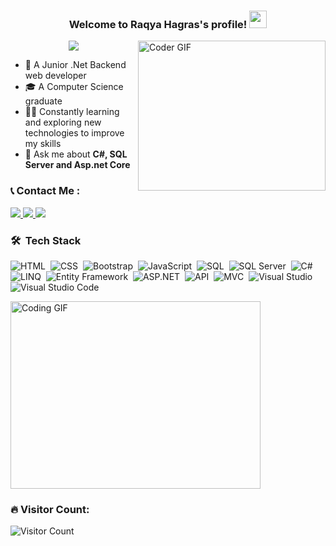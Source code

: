 <h3 align="center">
 Welcome to Raqya Hagras's profile!
 <img src="https://media.giphy.com/media/hvRJCLFzcasrR4ia7z/giphy.gif" width="28">
</h3>

<img align="right" src="https://media.giphy.com/media/SWoSkN6DxTszqIKEqv/giphy.gif" alt="Coder GIF" width="300" height="240">

<!-- Typing SVG by DenverCoder1 - https://github.com/DenverCoder1/readme-typing-svg -->
<p align="center">
 <a href="https://github.com/DenverCoder1/readme-typing-svg">
    <img src="https://readme-typing-svg.herokuapp.com/?lines=Backend%20.Net%20developer;Always%20learning%20new%20things&font=Fira%20Code&center=true&width=440&height=45&color=f75c7e&vCenter=true&size=22">
 </a>
</p>

- 🏢 A Junior .Net Backend web developer  
- 🎓 A Computer Science graduate  
- 👨‍💻 Constantly learning and exploring new technologies to improve my skills  
- 💬 Ask me about <strong>C#, SQL Server and Asp.net Core</strong>  

### 📞 Contact Me :

<a href="https://www.linkedin.com/in/raqya-hagras-757742219?utm_source=share&utm_campaign=share_via&utm_content=profile&utm_medium=android_app" target="_blank">
  <img src="https://img.shields.io/badge/-Raqya%20Hagras-0077B5?style=for-the-badge&logo=Linkedin&logoColor=white"/>
</a>
<a href="https://wa.me/+201276291016" target="_blank">
  <img src="https://img.shields.io/badge/-Raqya%20Hagras-25D366?style=for-the-badge&logo=WhatsApp&logoColor=white"/>
</a>
<a href="mailto:raqya18200@gmail.com" target="_blank">
  <img src="https://img.shields.io/badge/-Raqya%20Hagras-EA2328?style=for-the-badge&logo=Gmail&logoColor=red"/>
</a>

### 🛠 &nbsp;Tech Stack

![HTML](https://img.shields.io/badge/-HTML5-05122A?style=flat&logo=html5)&nbsp;
![CSS](https://img.shields.io/badge/-CSS3-05122A?style=flat&logo=css3)&nbsp;
![Bootstrap](https://img.shields.io/badge/-Bootstrap-05122A?style=flat&logo=bootstrap&logoColor=563D7C)&nbsp;
![JavaScript](https://img.shields.io/badge/-JavaScript-05122A?style=flat&logo=javascript)&nbsp;
![SQL](https://img.shields.io/badge/-SQL-05122A?style=flat&logo=microsoft%20sql%20server&logoColor=CC2927)&nbsp;
![SQL Server](https://img.shields.io/badge/-SQL%20Server-05122A?style=flat&logo=microsoft%20sql%20server&logoColor=CC2927)&nbsp;
![C#](https://img.shields.io/badge/-C%23-05122A?style=flat&logo=c-sharp&logoColor=5C2D91)&nbsp;
![LINQ](https://img.shields.io/badge/-LINQ-05122A?style=flat&logo=.NET&logoColor=512BD4)&nbsp;
![Entity Framework](https://img.shields.io/badge/-Entity%20Framework%20Core-05122A?style=flat&logo=.NET&logoColor=512BD4)&nbsp;
![ASP.NET](https://img.shields.io/badge/-ASP.NETCore-05122A?style=flat&logo=dotnet&logoColor=512BD4)&nbsp;
![API](https://img.shields.io/badge/-API-05122A?style=flat&logo=dotnet&logoColor=512BD4)&nbsp;
![MVC](https://img.shields.io/badge/-MVC-05122A?style=flat&logo=dotnet&logoColor=512BD4)&nbsp;
![Visual Studio](https://img.shields.io/badge/-Visual%20Studio-05122A?style=flat&logo=visual%20studio&logoColor=5C2D91)&nbsp;
![Visual Studio Code](https://img.shields.io/badge/-Visual%20Studio%20Code-05122A?style=flat&logo=visual-studio-code&logoColor=007ACC)&nbsp;

<img align="center" src="https://media.giphy.com/media/3oKIPnAiaMCws8nOsE/giphy.gif" alt="Coding GIF" width="400" height="300">

### 🔥 Visitor Count:  
<img src="https://profile-counter.glitch.me/raqyahagras/count.svg" alt="Visitor Count">
